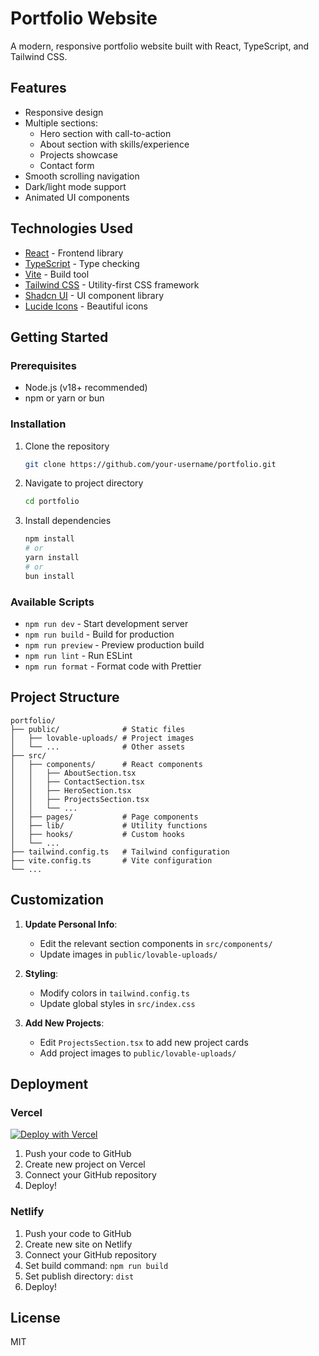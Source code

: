 # Portfolio Website

A modern, responsive portfolio website built with React, TypeScript, and Tailwind CSS.

## Features

- Responsive design
- Multiple sections:
  - Hero section with call-to-action
  - About section with skills/experience
  - Projects showcase
  - Contact form
- Smooth scrolling navigation
- Dark/light mode support
- Animated UI components

## Technologies Used

- [React](https://react.dev/) - Frontend library
- [TypeScript](https://www.typescriptlang.org/) - Type checking
- [Vite](https://vitejs.dev/) - Build tool
- [Tailwind CSS](https://tailwindcss.com/) - Utility-first CSS framework
- [Shadcn UI](https://ui.shadcn.com/) - UI component library
- [Lucide Icons](https://lucide.dev/) - Beautiful icons

## Getting Started

### Prerequisites

- Node.js (v18+ recommended)
- npm or yarn or bun

### Installation

1. Clone the repository
   ```bash
   git clone https://github.com/your-username/portfolio.git
   ```
2. Navigate to project directory
   ```bash
   cd portfolio
   ```
3. Install dependencies
   ```bash
   npm install
   # or
   yarn install
   # or
   bun install
   ```

### Available Scripts

- `npm run dev` - Start development server
- `npm run build` - Build for production
- `npm run preview` - Preview production build
- `npm run lint` - Run ESLint
- `npm run format` - Format code with Prettier

## Project Structure

```
portfolio/
├── public/              # Static files
│   ├── lovable-uploads/ # Project images
│   └── ...              # Other assets
├── src/
│   ├── components/      # React components
│   │   ├── AboutSection.tsx
│   │   ├── ContactSection.tsx
│   │   ├── HeroSection.tsx
│   │   ├── ProjectsSection.tsx
│   │   └── ...
│   ├── pages/           # Page components
│   ├── lib/             # Utility functions
│   ├── hooks/           # Custom hooks
│   └── ...
├── tailwind.config.ts   # Tailwind configuration
├── vite.config.ts       # Vite configuration
└── ...
```

## Customization

1. **Update Personal Info**:
   - Edit the relevant section components in `src/components/`
   - Update images in `public/lovable-uploads/`

2. **Styling**:
   - Modify colors in `tailwind.config.ts`
   - Update global styles in `src/index.css`

3. **Add New Projects**:
   - Edit `ProjectsSection.tsx` to add new project cards
   - Add project images to `public/lovable-uploads/`

## Deployment

### Vercel

[![Deploy with Vercel](https://vercel.com/button)](https://vercel.com/new/clone?repository-url=https://github.com/your-username/portfolio)

1. Push your code to GitHub
2. Create new project on Vercel
3. Connect your GitHub repository
4. Deploy!

### Netlify

1. Push your code to GitHub
2. Create new site on Netlify
3. Connect your GitHub repository
4. Set build command: `npm run build`
5. Set publish directory: `dist`
6. Deploy!

## License

MIT
